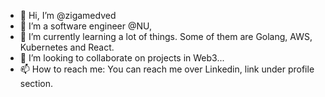 - 👋 Hi, I’m @zigamedved
- 👀 I’m a software engineer @NU, 
- 🌱 I’m currently learning a lot of things. Some of them are Golang, AWS, Kubernetes and React.
- 💞️ I’m looking to collaborate on projects in Web3...
- 📫 How to reach me: You can reach me over Linkedin, link under profile section.

<!---
zigamedved/zigamedved is a ✨ special ✨ repository because its `README.md` (this file) appears on your GitHub profile.
You can click the Preview link to take a look at your changes.
--->

